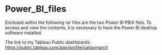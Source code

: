 # Power_BI_files
Enclosed within the following rar files are the two Power BI PBIX files. To access and view the contents, it is necessary to have the Power BI desktop software installed.

The link to my Tableau Public dashboards: https://public.tableau.com/app/profile/pallavmarch
